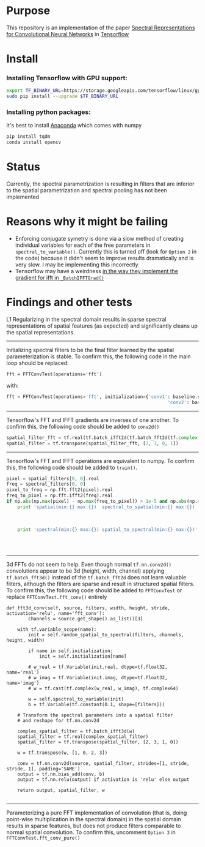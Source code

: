 # Purpose
This repository is an implementation of the paper [Spectral Representations for Convolutional Neural Networks](http://arxiv.org/abs/1506.03767) in [Tensorflow](http://tensorflow.org/)

# Install
### Installing Tensorflow with GPU support:
```bash
export TF_BINARY_URL=https://storage.googleapis.com/tensorflow/linux/gpu/tensorflow-0.9.0rc0-cp27-none-linux_x86_64.whl
sudo pip install --upgrade $TF_BINARY_URL
```

### Installing python packages:
It's best to install [Anaconda](https://www.continuum.io/downloads) which comes with numpy
```bash
pip install tqdm
conda install opencv
```

# Status
Currently, the spectral parametrization is resulting in filters that are inferior to the spatial parametrization and spectral pooling has not been implemented

# Reasons why it might be failing

- Enforcing conjugate symetry is done via a slow method of creating individual variables for each of the free parameters in `spectral_to_variable()`. Currently 
this is turned off (look for `Option 2` in the code) because it didn't seem to improve results dramatically and is very slow. I may be implementing this incorrectly.
- Tensorflow may have a weirdness [in the way they implement the gradient for ifft in `_BatchIFFTGrad()`](https://github.com/tensorflow/tensorflow/blob/73ced9d797056c7e67a06ed2098dd809d85ec44a/tensorflow/python/ops/math_grad.py)

# Findings and other tests

L1 Regularizing in the spectral domain results in sparse spectral representations of spatial features (as expected) and significantly cleans up the spatial representations.

---

Initializing spectral filters to be the final filter learned by the spatial parameterization is stable.
To confirm this, the following code in the main loop should be replaced:
```
fft = FFTConvTest(operations='fft')
```
with:
```python
fft = FFTConvTest(operations='fft', initialization={'conv1': baseline.spectral_conv1.eval(session=baseline.sess),
                                                           'conv2': baseline.spectral_conv2.eval(session=baseline.sess)})
```
---
Tensorflow's FFT and IFFT gradients are inverses of one another.
To confirm this, the following code should be added to `conv2d()`
```python
spatial_filter_fft = tf.real(tf.batch_ifft2d(tf.batch_fft2d(tf.complex(spatial_filter_for_fft, spatial_filter_for_fft * 0.0))))
spatial_filter = tf.transpose(spatial_filter_fft, [2, 3, 0, 1])
```
---
Tensorflow's FFT and IFFT  operations are equivalent to numpy. 
To confirm this, the following code should be added to `train()`.
```python
pixel = spatial_filters[0, 0].real
freq = spectral_filters[0, 0]
pixel_to_freq = np.fft.fft2(pixel).real
freq_to_pixel = np.fft.ifft2(freq).real
if np.abs(np.max(pixel) - np.max(freq_to_pixel)) > 1e-5 and np.abs(np.min(freq.real) - np.max(pixel_to_freq)) > 1e-5:
    print 'spatial(min:{} max:{})  spectral_to_spatial(min:{} max:{}) '.format(np.min(pixel),
                                                                               np.max(pixel),
                                                                               np.min(freq_to_pixel),
                                                                               np.max(freq_to_pixel))
    print 'spectral(min:{} max:{}) spatial_to_spectral(min:{} max:{})'.format(np.min(freq.real),
                                                                              np.max(freq.real),
                                                                              np.min(pixel_to_freq),
                                                                              np.max(pixel_to_freq))
```
---
3d FFTs do not seem to help. Even though normal `tf.nn.conv2d()` convolutions appear to be 3d (height, width, channel)
applying `tf.batch_fft3d()` instead of the `tf.batch_fft2d` does not learn valuable filters, although the filters are sparse and result in structured spatial filters.
To confirm this, the following code should be added to `FFTConvTest` or replace `FFTConvTest.fft_conv()` entirely
```
def fft3d_conv(self, source, filters, width, height, stride, activation='relu', name='fft_conv'):
        channels = source.get_shape().as_list()[3]

    with tf.variable_scope(name):
        init = self.random_spatial_to_spectral(filters, channels, height, width)

        if name in self.initialization:
            init = self.initialization[name]

        # w_real = tf.Variable(init.real, dtype=tf.float32, name='real')
        # w_imag = tf.Variable(init.imag, dtype=tf.float32, name='imag')
        # w = tf.cast(tf.complex(w_real, w_imag), tf.complex64)

        w = self.spectral_to_variable(init)
        b = tf.Variable(tf.constant(0.1, shape=[filters]))

    # Transform the spectral parameters into a spatial filter
    # and reshape for tf.nn.conv2d

    complex_spatial_filter = tf.batch_ifft3d(w)
    spatial_filter = tf.real(complex_spatial_filter)
    spatial_filter = tf.transpose(spatial_filter, [2, 3, 1, 0])

    w = tf.transpose(w, [1, 0, 2, 3])

    conv = tf.nn.conv2d(source, spatial_filter, strides=[1, stride, stride, 1], padding='SAME')
    output = tf.nn.bias_add(conv, b)
    output = tf.nn.relu(output) if activation is 'relu' else output

    return output, spatial_filter, w
    
```
---
Parameterizing a pure FFT implementation of convolution (that is, doing point-wise multiplication in the spectral domain) in
the spatial domain results in sparse features, but does not produce filters comparable to normal spatial convolution.
To confirm this, uncomment `Option 3` in `FFTConvTest.fft_conv_pure()`